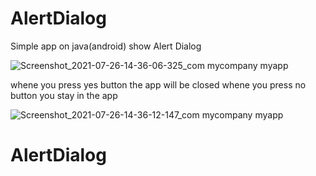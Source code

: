 # AlertDialog
Simple app on java(android) show Alert Dialog

![Screenshot_2021-07-26-14-36-06-325_com mycompany myapp](https://user-images.githubusercontent.com/35155362/126999884-ae628f6d-1851-4080-88f1-313e8fdd1134.jpg)

whene you press yes button the app will be closed
whene you press no button you stay in the app

![Screenshot_2021-07-26-14-36-12-147_com mycompany myapp](https://user-images.githubusercontent.com/35155362/126999888-0887568f-212c-4296-bb49-71f4bfa6d00d.jpg)
# AlertDialog
